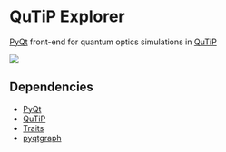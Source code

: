 QuTiP Explorer
==============

[PyQt](http://www.riverbankcomputing.co.uk/software/pyqt/intro) front-end for  quantum optics simulations in [QuTiP](http://qutip.org)

![](https://raw.github.com/PhilReinhold/qutip_explorer/master/screenshot.png)

Dependencies
------------

- [PyQt](http://www.riverbankcomputing.co.uk/software/pyqt/intro)
- [QuTiP](http://qutip.org)
- [Traits](http://code.enthought.com/projects/traits/)
- [pyqtgraph](http://www.pyqtgraph.org)
